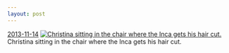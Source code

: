 ```yaml
---
layout: post
---
```


<p>
  <time><a href="/182">2013-11-14</a></time>
  <a href="/182"><img src="{{ site.assets_url }}/182-640.jpg" srcset="{{ site.assets_url }}/182-1280.jpg 1280w, {{ site.assets_url }}/182-960.jpg 960w, {{ site.assets_url }}/182-640.jpg 640w, {{ site.assets_url }}/182-320.jpg 320w" sizes="(min-width: 700px) 50vw, calc(100vw - 2rem)" alt="Christina sitting in the chair where the Inca gets his hair cut." /></a>
  <span>Christina sitting in the chair where the Inca gets his hair cut.</span>
</p>
